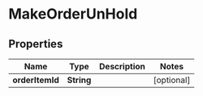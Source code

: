 
# MakeOrderUnHold

## Properties
Name | Type | Description | Notes
------------ | ------------- | ------------- | -------------
**orderItemId** | **String** |  |  [optional]



